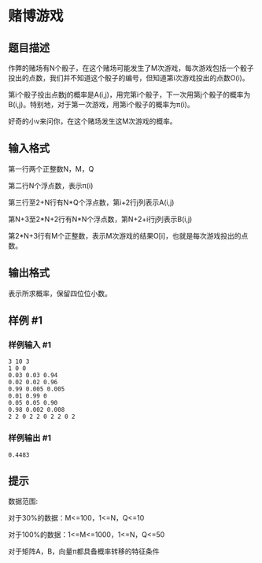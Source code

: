 # 赌博游戏

## 题目描述

作弊的赌场有N个骰子，在这个赌场可能发生了M次游戏，每次游戏包括一个骰子投出的点数，我们并不知道这个骰子的编号，但知道第i次游戏投出的点数O(i)。

第i个骰子投出点数j的概率是A(i,j)，用完第i个骰子，下一次用第j个骰子的概率为B(i,j)。特别地，对于第一次游戏，用第i个骰子的概率为π(i)。


好奇的小v来问你，在这个赌场发生这M次游戏的概率。


## 输入格式

第一行两个正整数N，M，Q

第二行N个浮点数，表示π(i)

第三行至2+N行有N\*Q个浮点数，第i+2行j列表示A(i,j)

第N+3至2\*N+2行有N\*N个浮点数，第N+2+i行j列表示B(i,j)

第2\*N+3行有M个正整数，表示M次游戏的结果O[i]，也就是每次游戏投出的点数。


## 输出格式

表示所求概率，保留四位位小数。


## 样例 #1

### 样例输入 #1
```
3 10 3
1 0 0
0.03 0.03 0.94
0.02 0.02 0.96
0.99 0.005 0.005
0.01 0.99 0
0.05 0.05 0.90
0.98 0.002 0.008 
2 2 0 2 2 0 2 2 0 2
```

### 样例输出 #1

```
0.4483
```

## 提示

数据范围:

对于30%的数据：M<=100，1<=N，Q<=10

对于100%的数据：1<=M<=1000，1<=N，Q<=50

对于矩阵A，B，向量π都具备概率转移的特征条件

